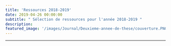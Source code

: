 ```yaml
---
title: 'Ressources 2018-2019'
date: 2019-04-26 00:00:00
subtitle: " Sélection de ressources pour l'année 2018-2019 " 
description: 
featured_image: '/images/Journal/Deuxieme-annee-de-these/couverture.PNG'
---
```


----------
